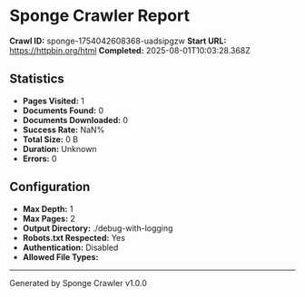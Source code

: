# Sponge Crawler Report

**Crawl ID:** sponge-1754042608368-uadsipgzw
**Start URL:** https://httpbin.org/html
**Completed:** 2025-08-01T10:03:28.368Z

## Statistics

- **Pages Visited:** 1
- **Documents Found:** 0
- **Documents Downloaded:** 0
- **Success Rate:** NaN%
- **Total Size:** 0 B
- **Duration:** Unknown
- **Errors:** 0

## Configuration

- **Max Depth:** 1
- **Max Pages:** 2
- **Output Directory:** ./debug-with-logging
- **Robots.txt Respected:** Yes
- **Authentication:** Disabled
- **Allowed File Types:** 





---
Generated by Sponge Crawler v1.0.0
